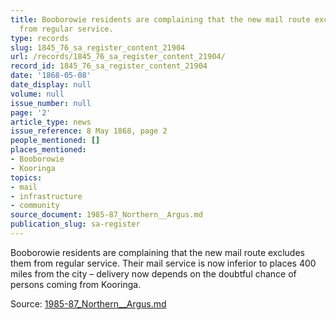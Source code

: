 ```yaml
---
title: Booborowie residents are complaining that the new mail route excludes them
  from regular service.
type: records
slug: 1845_76_sa_register_content_21904
url: /records/1845_76_sa_register_content_21904/
record_id: 1845_76_sa_register_content_21904
date: '1868-05-08'
date_display: null
volume: null
issue_number: null
page: '2'
article_type: news
issue_reference: 8 May 1868, page 2
people_mentioned: []
places_mentioned:
- Booborowie
- Kooringa
topics:
- mail
- infrastructure
- community
source_document: 1985-87_Northern__Argus.md
publication_slug: sa-register
---
```


Booborowie residents are complaining that the new mail route excludes them from regular service.  Their mail service is now inferior to places 400 miles from the city – delivery now depends on the doubtful chance of persons coming from Kooringa.

Source: [1985-87_Northern__Argus.md](/downloads/markdown/1985-87_Northern__Argus.md)
